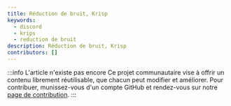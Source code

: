 ```yaml
---
title: Réduction de bruit, Krisp
keywords:
  - discord
  - krips
  - reduction de bruit
description: Réduction de bruit, Krisp
contributors: []
---
```


:::info L'article n'existe pas encore
Ce projet communautaire vise à offrir un contenu librement réutilisable, que chacun peut modifier et améliorer.
Pour contribuer, munissez-vous d'un compte GitHub et rendez-vous sur notre [page de contribution](/wiki/contribuer).
:::
